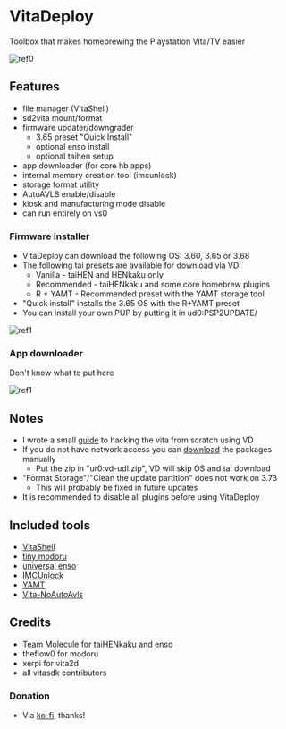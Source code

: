 # VitaDeploy
Toolbox that makes homebrewing the Playstation Vita/TV easier

![ref0](https://github.com/SKGleba/VitaDeploy/raw/main/screenshots/main_menu.png)

## Features
- file manager (VitaShell)
- sd2vita mount/format
- firmware updater/downgrader
  - 3.65 preset "Quick Install"
  - optional enso install
  - optional taihen setup
- app downloader (for core hb apps)
- internal memory creation tool (imcunlock)
- storage format utility
- AutoAVLS enable/disable
- kiosk and manufacturing mode disable
- can run entirely on vs0

### Firmware installer
- VitaDeploy can download the following OS: 3.60, 3.65 or 3.68
- The following tai presets are available for download via VD:
  - Vanilla - taiHEN and HENkaku only
  - Recommended - taiHENkaku and some core homebrew plugins
  - R + YAMT - Recommended preset with the YAMT storage tool
- "Quick install" installs the 3.65 OS with the R+YAMT preset
- You can install your own PUP by putting it in ud0:PSP2UPDATE/

![ref1](https://github.com/SKGleba/VitaDeploy/raw/main/screenshots/install_os_pup.png)

### App downloader
Don't know what to put here

![ref1](https://github.com/SKGleba/VitaDeploy/raw/main/screenshots/install_ox_pup.png)

## Notes
- I wrote a small [guide](https://hackmyvita.gitbook.io/start) to hacking the vita from scratch using VD
- If you do not have network access you can [download](https://mega.nz/folder/egoijADB#aBS8os-NEToqbLcrysjwiw) the packages manually
  - Put the zip in "ur0:vd-udl.zip", VD will skip OS and tai download
- "Format Storage"/"Clean the update partition" does not work on 3.73
  - This will probably be fixed in future updates
- It is recommended to disable all plugins before using VitaDeploy

## Included tools
- [VitaShell](https://github.com/TheOfficialFloW/VitaShell)
- [tiny modoru](https://github.com/SKGleba/modoru/tree/tiny)
- [universal enso](https://github.com/SKGleba/enso)
- [IMCUnlock](https://github.com/SKGleba/IMCUnlock)
- [YAMT](https://github.com/SKGleba/yamt-vita)
- [Vita-NoAutoAvls](https://github.com/SKGleba/VITA-NoAutoAvls)

## Credits
- Team Molecule for taiHENkaku and enso
- theflow0 for modoru
- xerpi for vita2d
- all vitasdk contributors

### Donation
- Via [ko-fi](https://ko-fi.com/skgleba), thanks!
